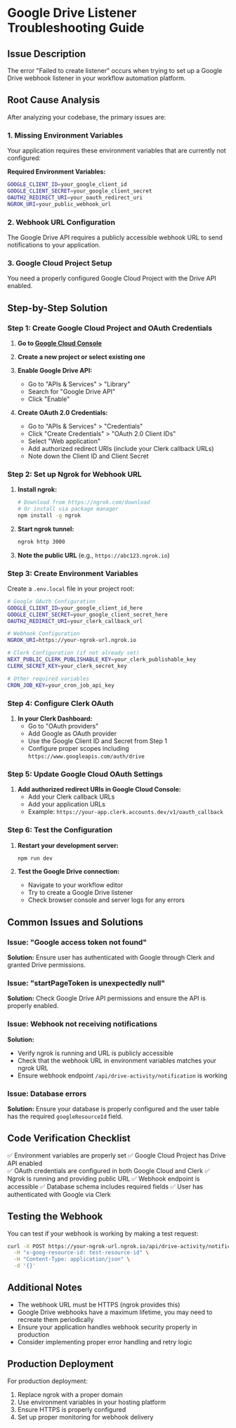 # Google Drive Listener Troubleshooting Guide

## Issue Description
The error "Failed to create listener" occurs when trying to set up a Google Drive webhook listener in your workflow automation platform.

## Root Cause Analysis

After analyzing your codebase, the primary issues are:

### 1. Missing Environment Variables
Your application requires these environment variables that are currently not configured:

**Required Environment Variables:**
```bash
GOOGLE_CLIENT_ID=your_google_client_id
GOOGLE_CLIENT_SECRET=your_google_client_secret
OAUTH2_REDIRECT_URI=your_oauth_redirect_uri
NGROK_URI=your_public_webhook_url
```

### 2. Webhook URL Configuration
The Google Drive API requires a publicly accessible webhook URL to send notifications to your application.

### 3. Google Cloud Project Setup
You need a properly configured Google Cloud Project with the Drive API enabled.

## Step-by-Step Solution

### Step 1: Create Google Cloud Project and OAuth Credentials

1. **Go to [Google Cloud Console](https://console.cloud.google.com/)**
2. **Create a new project or select existing one**
3. **Enable Google Drive API:**
   - Go to "APIs & Services" > "Library"
   - Search for "Google Drive API"
   - Click "Enable"

4. **Create OAuth 2.0 Credentials:**
   - Go to "APIs & Services" > "Credentials"
   - Click "Create Credentials" > "OAuth 2.0 Client IDs"
   - Select "Web application"
   - Add authorized redirect URIs (include your Clerk callback URLs)
   - Note down the Client ID and Client Secret

### Step 2: Set up Ngrok for Webhook URL

1. **Install ngrok:**
   ```bash
   # Download from https://ngrok.com/download
   # Or install via package manager
   npm install -g ngrok
   ```

2. **Start ngrok tunnel:**
   ```bash
   ngrok http 3000
   ```

3. **Note the public URL** (e.g., `https://abc123.ngrok.io`)

### Step 3: Create Environment Variables

Create a `.env.local` file in your project root:

```bash
# Google OAuth Configuration
GOOGLE_CLIENT_ID=your_google_client_id_here
GOOGLE_CLIENT_SECRET=your_google_client_secret_here
OAUTH2_REDIRECT_URI=your_clerk_callback_url

# Webhook Configuration  
NGROK_URI=https://your-ngrok-url.ngrok.io

# Clerk Configuration (if not already set)
NEXT_PUBLIC_CLERK_PUBLISHABLE_KEY=your_clerk_publishable_key
CLERK_SECRET_KEY=your_clerk_secret_key

# Other required variables
CRON_JOB_KEY=your_cron_job_api_key
```

### Step 4: Configure Clerk OAuth

1. **In your Clerk Dashboard:**
   - Go to "OAuth providers" 
   - Add Google as OAuth provider
   - Use the Google Client ID and Secret from Step 1
   - Configure proper scopes including `https://www.googleapis.com/auth/drive`

### Step 5: Update Google Cloud OAuth Settings

1. **Add authorized redirect URIs in Google Cloud Console:**
   - Add your Clerk callback URLs
   - Add your application URLs
   - Example: `https://your-app.clerk.accounts.dev/v1/oauth_callback`

### Step 6: Test the Configuration

1. **Restart your development server:**
   ```bash
   npm run dev
   ```

2. **Test the Google Drive connection:**
   - Navigate to your workflow editor
   - Try to create a Google Drive listener
   - Check browser console and server logs for any errors

## Common Issues and Solutions

### Issue: "Google access token not found"
**Solution:** Ensure user has authenticated with Google through Clerk and granted Drive permissions.

### Issue: "startPageToken is unexpectedly null"
**Solution:** Check Google Drive API permissions and ensure the API is properly enabled.

### Issue: Webhook not receiving notifications
**Solution:** 
- Verify ngrok is running and URL is publicly accessible
- Check that the webhook URL in environment variables matches your ngrok URL
- Ensure webhook endpoint `/api/drive-activity/notification` is working

### Issue: Database errors
**Solution:** Ensure your database is properly configured and the user table has the required `googleResourceId` field.

## Code Verification Checklist

✅ Environment variables are properly set
✅ Google Cloud Project has Drive API enabled  
✅ OAuth credentials are configured in both Google Cloud and Clerk
✅ Ngrok is running and providing public URL
✅ Webhook endpoint is accessible
✅ Database schema includes required fields
✅ User has authenticated with Google via Clerk

## Testing the Webhook

You can test if your webhook is working by making a test request:

```bash
curl -X POST https://your-ngrok-url.ngrok.io/api/drive-activity/notification \
  -H "x-goog-resource-id: test-resource-id" \
  -H "Content-Type: application/json" \
  -d '{}'
```

## Additional Notes

- The webhook URL must be HTTPS (ngrok provides this)
- Google Drive webhooks have a maximum lifetime, you may need to recreate them periodically
- Ensure your application handles webhook security properly in production
- Consider implementing proper error handling and retry logic

## Production Deployment

For production deployment:
1. Replace ngrok with a proper domain
2. Use environment variables in your hosting platform
3. Ensure HTTPS is properly configured
4. Set up proper monitoring for webhook delivery